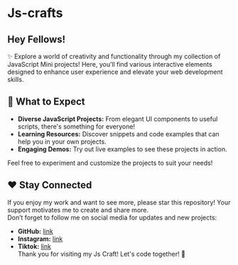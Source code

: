 # Js-crafts
<h2>Hey Fellows!</h2>
✨ Explore a world of creativity and functionality through my collection of JavaScript Mini projects! Here, you’ll find various interactive elements designed to enhance user experience and elevate your web development skills.

<h2>🚀 What to Expect</h2>
<ul>
<li><b>Diverse JavaScript Projects:</b> From elegant UI components to useful scripts, there's something for everyone!</li>
<li><b>Learning Resources:</b> Discover snippets and code examples that can help you in your own projects.</li>
<li><b>Engaging Demos:</b> Try out live examples to see these projects in action.</li>
</ul>

Feel free to experiment and customize the projects to suit your needs!

<h2>❤️ Stay Connected</h2>
If you enjoy my work and want to see more, please star this repository! Your support motivates me to create and share more.
<br>
Don’t forget to follow me on social media for updates and new projects:
<br>
<ul>
  <li>
<b>GitHub:</b> <a href="https://github.com/RubabMubashar/" target="_blank">link</a>
  </li>
  <li>
<b>Instagram:</b> <a href="https://www.instagram.com/thedesigningdev/" target="_blank">link</a>
  </li>
  <li>
<b>Tiktok:</b> <a href="https://www.tiktok.com/@thedesigningdev/" target="_blank">link</a>
  </li>
Thank you for visiting my Js Craft! Let's code together! 🌟
